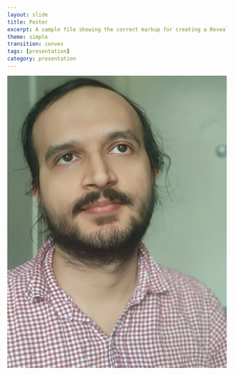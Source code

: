 ```yaml
---
layout: slide
title: Poster
excerpt: A sample file showing the correct markup for creating a Reveal.js slide deck"
theme: simple
transition: convex
tags: [presentation]
category: presentation
---
```

<section data-markdown>

![image](/images/bio-photo.jpg)
</section>
